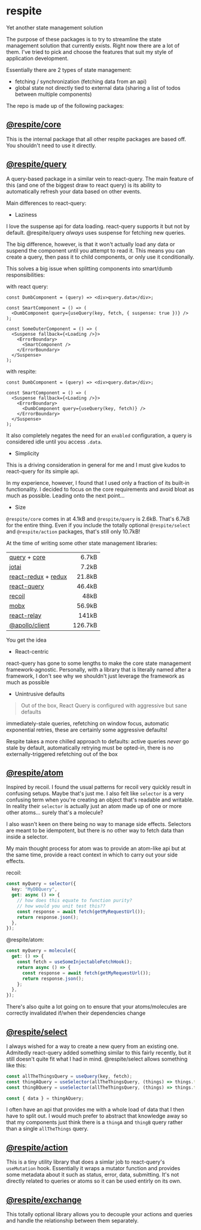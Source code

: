 # respite

Yet another state management solution

The purpose of these packages is to try to streamline the state management solution that currently exists. Right now there are a lot of them. I've tried to pick and choose the features that suit my style of application development.

Essentially there are 2 types of state management:

- fetching / synchronization (fetching data from an api)
- global state not directly tied to external data (sharing a list of todos between multiple components)

The repo is made up of the following packages:

## [@respite/core](./packages/core/README.md)

This is the internal package that all other respite packages are based off. You shouldn't need to use it directly.

## [@respite/query](./packages/query/README.md)

A query-based package in a similar vein to react-query. The main feature of this (and one of the biggest draw to react query) is its ability to automatically refresh your data based on other events.

Main differences to react-query:

- Laziness

I love the suspense api for data loading. react-query supports it but not by default. @respite/query _always_ uses suspense for fetching new queries.

The big difference, however, is that it won't actually load any data or suspend the component until you attempt to read it. This means you can create a query, then pass it to child components, or only use it conditionally.

This solves a big issue when splitting components into smart/dumb responsibilities:

with react query:

```tsx
const DumbComponent = (query) => <div>query.data</div>;

const SmartComponent = () => (
  <DumbComponent query={useQuery(key, fetch, { suspense: true })} />
);

const SomeOuterComponent = () => (
  <Suspense fallback={<Loading />}>
    <ErrorBoundary>
      <SmartComponent />
    </ErrorBoundary>
  </Suspense>
);
```

with respite:

```tsx
const DumbComponent = (query) => <div>query.data</div>;

const SmartComponent = () => (
  <Suspense fallback={<Loading />}>
    <ErrorBoundary>
      <DumbComponent query={useQuery(key, fetch)} />
    </ErrorBoundary>
  </Suspense>
);
```

It also completely negates the need for an `enabled` configuration, a query is considered idle until you access `.data`.

- Simplicity

This is a driving consideration in general for me and I must give kudos to react-query for its simple api.

In my experience, however, I found that I used only a fraction of its built-in functionality. I decided to focus on the core requirements and avoid bloat as much as possible. Leading onto the next point...

- Size

`@respite/core` comes in at 4.1kB and `@respite/query` is 2.6kB. That's 6.7kB for the entire thing. Even if you include the totally optional `@respite/select` and `@respite/action` packages, that's still only 10.7kB!

At the time of writing some other state management libraries:

|                                                                                                                                 |         |
| ------------------------------------------------------------------------------------------------------------------------------- | ------: |
| [query](https://bundlephobia.com/result?p=@respite/query@2.0.1) + [core](https://bundlephobia.com/result?p=@respite/core@2.0.0) |   6.7kB |
| [jotai](https://bundlephobia.com/result?p=jotai@0.12.7)                                                                         |   7.2kB |
| [react-redux](https://bundlephobia.com/result?p=react-redux@7.2.2) + [redux](https://bundlephobia.com/result?p=redux@4.0.5)     |  21.8kB |
| [react-query](https://bundlephobia.com/result?p=react-query@3.6.0)                                                              |  46.4kB |
| [recoil](https://bundlephobia.com/result?p=recoil@0.1.2)                                                                        |    48kB |
| [mobx](https://bundlephobia.com/result?p=mobx@6.1.0)                                                                            |  56.9kB |
| [react-relay](https://bundlephobia.com/result?p=react-relay@10.1.3)                                                             |   141kB |
| [@apollo/client](https://bundlephobia.com/result?p=@apollo/client@3.3.7)                                                        | 126.7kB |

You get the idea

- React-centric

react-query has gone to some lengths to make the core state management framework-agnostic. Personally, with a library that is literally named after a framework, I don't see why we shouldn't just leverage the framework as much as possible

- Unintrusive defaults

> Out of the box, React Query is configured with aggressive but sane defaults

immediately-stale queries, refetching on window focus, automatic exponential retries, these are certainly some aggressive defaults!

Respite takes a more chilled approach to defaults: active queries _never_ go stale by default, automatically retrying must be opted-in, there is no externally-triggered refetching out of the box

## [@respite/atom](./packages/atom/README.md)

Inspired by recoil. I found the usual patterns for recoil very quickly result in confusing setups. Maybe that's just me. I also felt like `selector` is a very confusing term when you're creating an object that's readable and writable. In reality their `selector` is actually just an atom made up of one or more other atoms... surely that's a molecule?

I also wasn't keen on there being no way to manage side effects. Selectors are meant to be idempotent, but there is no other way to fetch data than inside a selector.

My main thought process for atom was to provide an atom-like api but at the same time, provide a react context in which to carry out your side effects.

recoil:

```ts
const myQuery = selector({
  key: "MyDBQuery",
  get: async () => {
    // how does this equate to function purity?
    // how would you unit test this??
    const response = await fetch(getMyRequestUrl());
    return response.json();
  },
});
```

@respite/atom:

```ts
const myQuery = molecule({
  get: () => {
    const fetch = useSomeInjectableFetchHook();
    return async () => {
      const response = await fetch(getMyRequestUrl());
      return response.json();
    };
  },
});
```

There's also quite a lot going on to ensure that your atoms/molecules are correctly invalidated if/when their dependencies change

## [@respite/select](./packages/select/README.md)

I always wished for a way to create a new query from an existing one. Admitedly react-query added something similar to this fairly recently, but it still doesn't quite fit what I had in mind. @respite/select allows something like this:

```ts
const allTheThingsQuery = useQuery(key, fetch);
const thingAQuery = useSelector(allTheThingsQuery, (things) => things.thingA);
const thingBQuery = useSelector(allTheThingsQuery, (things) => things.thingB);

const { data } = thingAQuery;
```

I often have an api that provides me with a whole load of data that I then have to split out. I would much prefer to abstract that knowledge away so that my components just think there is a `thingA` and `thingB` query rather than a single `allTheThings` query.

## [@respite/action](./packages/action/README.md)

This is a tiny utility library that does a simlar job to react-query's `useMutation` hook. Essentially it wraps a mutator function and provides some metadata about it such as status, error, data, submitting. It's not directly related to queries or atoms so it can be used entirly on its own.

## [@respite/exchange](./packages/exchange/README.md)

This totally optional library allows you to decouple your actions and queries and handle the relationship between them separately.